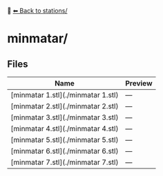 📁 [⬅ Back to stations/](../README.md)

# minmatar/

## Files

| Name | Preview |
|------|---------|
| [minmatar 1.stl](./minmatar 1.stl) | — |
| [minmatar 2.stl](./minmatar 2.stl) | — |
| [minmatar 3.stl](./minmatar 3.stl) | — |
| [minmatar 4.stl](./minmatar 4.stl) | — |
| [minmatar 5.stl](./minmatar 5.stl) | — |
| [minmatar 6.stl](./minmatar 6.stl) | — |
| [minmatar 7.stl](./minmatar 7.stl) | — |